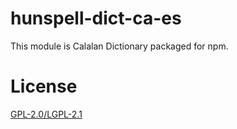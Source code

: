 # hunspell-dict-ca-es

This module is Calalan Dictionary packaged for npm.

# License

[GPL-2.0/LGPL-2.1](https://github.com/kwonoj/hunspell-dict/blob/master/packages/ca-es/LICENSE)
